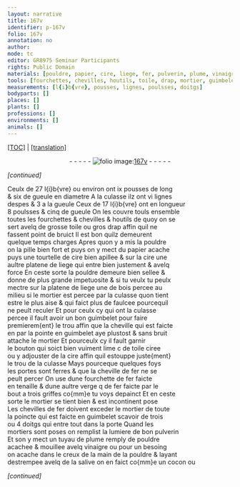 ```yaml
---
layout: narrative
title: 167v
identifier: p-167v
folio: 167v
annotation: no
author:
mode: tc
editor: GR8975 Seminar Participants
rights: Public Domain
materials: [pouldre, papier, cire, liege, fer, pulverin, plume, vinaigre, salive]
tools: [fourchettes, chevilles, houtils, toile, drap, mortier, guimbelet, cheville, fourchette, verge, mortiers, tuyau]
measurements: [l{i}b{vre}, pousses, lignes, poulsses, doitgs]
bodyparts: []
places: []
plants: []
professions: []
environments: []
animals: []
---
```


<p><a href="{{ site.baseurl }}/diplomatic/" target="_blank">[TOC]</a> | <a href="{{ site.baseurl }}/texts/p-167v_tl/">[translation]</a></p><div class="folio" align="center">- - - - - <a href="http://gallica.bnf.fr/ark:/12148/btv1b10500001g/f340.image" target="_blank"><img src="https://cu-mkp.github.io/2017-workshop-edition/assets/photo-icon.png" alt="folio image: " style="display:inline-block; margin-bottom:-3px;"/>167v</a> - - - - - </div>  
 
*[continued]*
  
Ceulx de 27 <span class="ms">l{i}b{vre}</span> ou environ ont ix <span class="ms">pousses</span> de long<br/> & six de gueule en diametre A la culasse ilz ont vi <span class="ms">lignes</span><br/> despes & 3 a la gueule Ceux de 17 <span class="ms">l{i}b{vre}</span> ont en longueur<br/> 8 <span class="ms">poulsses</span> & cinq de gueule On les couvre touls ensemble<br/> toutes les <span class="tl">fourchettes</span> & <span class="tl">chevilles</span> & <span class="tl">houtils</span> de quoy on se<br/> sert avelq de grosse <span class="tl">toile</span> ou gros <span class="tl">drap</span> affin quil ne<br/> fassent point de bruict Il est bon quilz demeurent<br/> quelque temps charges Apres quon y a mis la <span class="m">pouldre</span><br/> on la pille bien fort et puys on y mect du <span class="m">papier</span> acache<br/> puys une tourtelle de <span class="m">cire</span> bien apillee & sur la <span class="m">cire</span> une<br/> aultre platene de <span class="m">liege</span> qui entre bien justement & avelq<br/> force En ceste sorte la <span class="m">pouldre</span> demeure bien sellee &<br/> donne de plus grande impetuosite & si tu veulx tu peulx<br/> mectre sur la platene de <span class="m">liege</span> une de bois percee au<br/> milieu si le <span class="tl">mortier</span> est percee par la culasse quon tient<br/> estre le plus aise & qui faict plus de faulcee pourcequil<br/> ne peult reculer Et pour ceulx cy qui ont la culasse<br/> percee il fault avoir un bon <span class="tl">guimbelet</span> pour faire<br/> premierem{ent} le trou affin que la <span class="tl">cheville</span> qui est faicte<br/> <span class="del">en</span> par la pointe en <span class="tl">guimbelet</span> aye plustost & sans bruit<br/> attache le <span class="tl">mortier</span> Et pourceulx cy il fault garnir<br/> le bouton qui soict bien vuiment lime <span class="del">c</span> de <span class="tl">toile</span> ciree<br/> ou y adjouster de la <span class="m">cire</span> affin quil estouppe juste{ment}<br/> le trou de la culasse Mays pourceque quelques foys<br/> les portes sont ferres & que la <span class="tl">cheville</span> de <span class="m">fer</span> ne se<br/> peult percer On use dune <span class="tl">fourchette</span> de <span class="m">fer</span> faicte<br/> en tenaille & dune aultre <span class="tl">verge</span> <span class="del">q</span> de <span class="m">fer</span> faicte par le<br/> bout a trois griffes co{mm}e tu voys depainct Et en ceste<br/> sorte le <span class="tl">mortier</span> se tient bien & est incontinent pose<br/> Les <span class="tl">chevilles</span> de <span class="m">fer</span> doivent exceder le <span class="tl">mortier</span> de toute<br/> la poincte qui est faicte en <span class="tl">guimbelet</span> scavoir de trois<br/> ou 4 <span class="ms">doitgs</span> qui entre tout dans la porte Quand les<br/> <span class="tl">mortiers</span> sont poses on remplist la lumiere de bon <span class="m">pulverin</span><br/> Et <span class="del">s</span>on y mect un <span class="tl">tuyau</span> de <span class="m">plume</span> remply de <span class="m">pouldre</span><br/> acachee & mouillee avelq <span class="m">vinaigre</span> ou pour un besoing<br/> on acache dans le creux de la main de la <span class="m">pouldre</span> & layant<br/> destrempee avelq de la <span class="m">salive</span> on en faict co{mm}e un cocon ou
 
*[continued]*
 

